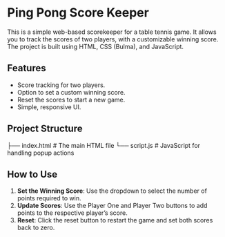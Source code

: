 # Ping Pong Score Keeper

This is a simple web-based scorekeeper for a table tennis game. It allows you to track the scores of two players, with a customizable winning score. The project is built using HTML, CSS (Bulma), and JavaScript.

## Features

- Score tracking for two players.
- Option to set a custom winning score.
- Reset the scores to start a new game.
- Simple, responsive UI.

## Project Structure

├── index.html         # The main HTML file
└── script.js          # JavaScript for handling popup actions

## How to Use

1. **Set the Winning Score**: Use the dropdown to select the number of points required to win.
2. **Update Scores**: Use the Player One and Player Two buttons to add points to the respective player’s score.
3. **Reset**: Click the reset button to restart the game and set both scores back to zero.
